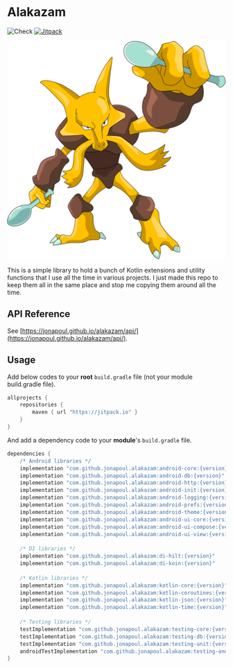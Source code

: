 # Alakazam

![Check](https://github.com/jonapoul/alakazam/actions/workflows/check.yml/badge.svg)
[![Jitpack](https://jitpack.io/v/jonapoul/alakazam.svg)](https://jitpack.io/#jonapoul/alakazam)

![Alakazam](img/alakazam.png)

This is a simple library to hold a bunch of Kotlin extensions and utility functions that I use all the time in various
projects. I just made this repo to keep them all in the same place and stop me copying them around all the time.

## API Reference

See [https://jonapoul.github.io/alakazam/api/](https://jonapoul.github.io/alakazam/api/).

## Usage

Add below codes to your **root** `build.gradle` file (not your module build.gradle file).

```gradle
allprojects {
    repositories {
        maven { url "https://jitpack.io" }
    }
}
```

And add a dependency code to your **module**'s `build.gradle` file.

```gradle
dependencies {
    /* Android libraries */
    implementation "com.github.jonapoul.alakazam:android-core:{version}"
    implementation "com.github.jonapoul.alakazam:android-db:{version}"
    implementation "com.github.jonapoul.alakazam:android-http:{version}"
    implementation "com.github.jonapoul.alakazam:android-init:{version}"
    implementation "com.github.jonapoul.alakazam:android-logging:{version}"
    implementation "com.github.jonapoul.alakazam:android-prefs:{version}"
    implementation "com.github.jonapoul.alakazam:android-theme:{version}"
    implementation "com.github.jonapoul.alakazam:android-ui-core:{version}"
    implementation "com.github.jonapoul.alakazam:android-ui-compose:{version}"
    implementation "com.github.jonapoul.alakazam:android-ui-view:{version}"
    
    /* DI libraries */
    implementation "com.github.jonapoul.alakazam:di-hilt:{version}"
    implementation "com.github.jonapoul.alakazam:di-koin:{version}"
        
    /* Kotlin libraries */
    implementation "com.github.jonapoul.alakazam:kotlin-core:{version}"
    implementation "com.github.jonapoul.alakazam:kotlin-coroutines:{version}"
    implementation "com.github.jonapoul.alakazam:kotlin-json:{version}"
    implementation "com.github.jonapoul.alakazam:kotlin-time:{version}"

    /* Testing libraries */
    testImplementation "com.github.jonapoul.alakazam:testing-core:{version}"
    testImplementation "com.github.jonapoul.alakazam:testing-db:{version}"
    testImplementation "com.github.jonapoul.alakazam:testing-unit:{version}"
    androidTestImplementation "com.github.jonapoul.alakazam:testing-android:{version}"
}
```
